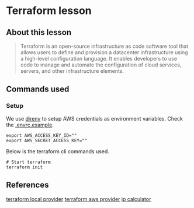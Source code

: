 # Terraform lesson

## About this lesson

> Terraform is an open-source infrastructure as code software tool that allows users to define and provision a datacenter infrastructure using a high-level configuration language. It enables developers to use code to manage and automate the configuration of cloud services, servers, and other infrastructure elements.

## Commands used

### Setup

We use [direnv](https://direnv.net/) to setup AWS credentials as environment variables. Check the [.envrc.example](.envrc.example).

```shell
export AWS_ACCESS_KEY_ID=""
export AWS_SECRET_ACCESS_KEY=""
```

Below is the terraform cli commands used.

```shell
# Start terraform
terraform init
```

## References

[terraform local provider](https://registry.terraform.io/providers/hashicorp/local/latest)
[terraform aws provider](https://registry.terraform.io/providers/hashicorp/aws/latest/docs)
[ip calculator](https://jodies.de/ipcalc)